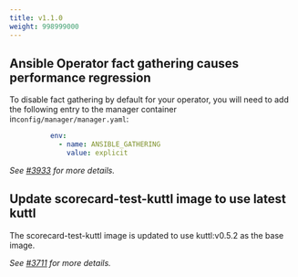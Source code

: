 ```yaml
---
title: v1.1.0
weight: 998999000
---
```


## Ansible Operator fact gathering causes performance regression

To disable fact gathering by default for your operator, you will need to
add the following entry to the manager container in`config/manager/manager.yaml`:

```yaml
          env:
            - name: ANSIBLE_GATHERING
              value: explicit
```

_See [#3933](https://github.com/graphitehealth/operator-sdk/pull/3933) for more details._

## Update scorecard-test-kuttl image to use latest kuttl

The scorecard-test-kuttl image is updated to use kuttl:v0.5.2
as the base image.

_See [#3711](https://github.com/graphitehealth/operator-sdk/pull/3711) for more details._
